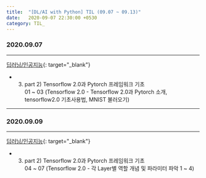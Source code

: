 ```yaml
---
title:  "[DL/AI with Python] TIL (09.07 ~ 09.13)"
date:   2020-09-07 22:30:00 +0530
category: TIL_  
---
```

### 2020.09.07
***  
[딥러닝/인공지능](https://business.fastcampus.co.kr/#){: target="_blank"}      
- 03. part 2) Tensorflow 2.0과 Pytorch 프레임워크 기초    
  01 ~ 03 (Tensorflow 2.0 - Tensorflow 2.0과 Pytorch 소개, tensorflow2.0 기초사용법, MNIST 불러오기)  

***  

### 2020.09.09
***  
[딥러닝/인공지능](https://business.fastcampus.co.kr/#){: target="_blank"}      
- 03. part 2) Tensorflow 2.0과 Pytorch 프레임워크 기초    
  04 ~ 07 (Tensorflow 2.0 - 각 Layer별 역할 개념 및 파라미터 파악 1 ~ 4)  
  


  



